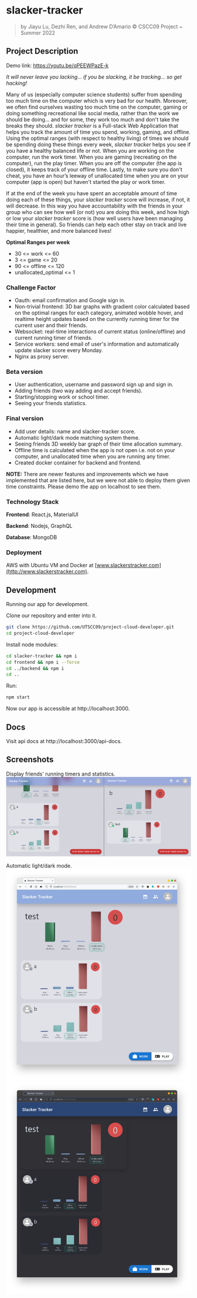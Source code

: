 # slacker-tracker

> by Jiayu Lu, Dezhi Ren, and Andrew D’Amario © CSCC09 Project ~ Summer 2022

## Project Description

Demo link: https://youtu.be/qPEEWPazE-k

*It will never leave you lacking... if you be slacking, it be tracking... so get hacking!*

Many of us (especially computer science students) suffer from spending too much time on the computer which is very bad for our health. Moreover, we often find ourselves wasting too much time on the computer, gaming or doing something recreational like social media, rather than the work we should be doing... and for some, they work too much and don't take the breaks they should. *slacker tracker* is a Full-stack Web Application that helps you track the amount of time you spend, working, gaming, and offline. Using the optimal ranges (with respect to healthy living) of times we should be spending doing these things every week, *slacker tracker* helps you see if you have a healthy balanced life or not. When you are working on the computer, run the work timer. When you are gaming (recreating on the computer), run the play timer. When you are off the computer (the app is closed), it keeps track of your offline time. Lastly, to make sure you don't cheat, you have an hour’s leeway of unallocated time when you are on your computer (app is open) but haven't started the play or work timer.

If at the end of the week you have spent an acceptable amount of time doing each of these things, your *slacker tracker* score will increase, if not, it will decrease. In this way you have accountability with the friends in your group who can see how well (or not) you are doing this week, and how high or low your *slacker tracker* score is (how well users have been managing their time in general). So friends can help each other stay on track and live happier, healthier, and more balanced lives!

**Optimal Ranges per week**

- 30 <= work <= 60
- 3 <= game <= 20
- 90 <= offline <= 120
- unallocated_optimal <= 1

### Challenge Factor

* Oauth: email confirmation and Google sign in.
* Non-trivial frontend: 3D bar graphs with gradient color calculated based on the optimal ranges for each category, animated wobble hover, and realtime height updates based on the currently running timer for the current user and their friends.
* Websocket: real-time interactions of current status (online/offline) and current running timer of friends.
* Service workers: send email of user's information and automatically update slacker score every Monday.
* Nginx as proxy server.

### Beta version

* User authentication, username and password sign up and sign in.
* Adding friends (two way adding and accept friends).
* Starting/stopping work or school timer.
* Seeing your friends statistics.

### Final version

* Add user details: name and slacker-tracker score.
* Automatic light/dark mode matching system theme.
* Seeing friends 3D weekly bar graph of their time allocation summary.
* Offline time is calculated when the app is not open i.e. not on your computer, and unallocated time when you are running any timer.
* Created docker container for backend and frontend.

**NOTE:** There are newer features and improvements which we have implemented that are listed here, but we were not able to deploy them given time constraints. Please demo the app on localhost to see them.

### Technology Stack

**Frontend**: React.js, MaterialUI

**Backend**: Nodejs, GraphQL

**Database**: MongoDB

### Deployment

AWS with Ubuntu VM and Docker at [www.slackerstracker.com](http://www.slackerstracker.com).

## Development

Running our app for development.

Clone our repository and enter into it.
```sh
git clone https://github.com/UTSCC09/project-cloud-developer.git
cd project-cloud-developer
```

Install node modules:
```sh
cd slacker-tracker && npm i
cd frontend && npm i --force
cd ../backend && npm i
cd ..
```

Run:
```sh
npm start
```

Now our app is accessible at http://localhost:3000.

## Docs

Visit api docs at http://localhost:3000/api-docs.

## Screenshots

Display friends' running timers and statistics.
![](slacker-tracker/media/Screenshot%20from%202022-08-03%2023-11-19.png)

Automatic light/dark mode.
![](slacker-tracker/media/Screenshot%20from%202022-08-03%2023-09-00.png)
![](slacker-tracker/media/Screenshot%20from%202022-08-03%2023-08-37.png)
